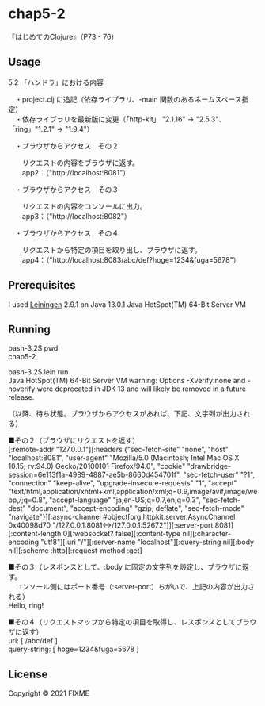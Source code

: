 # chap5-2

『はじめてのClojure』（P73 - 76）

## Usage

5.2 「ハンドラ」における内容<br>

　・project.clj に追記（依存ライブラリ、-main 関数のあるネームスペース指定）<br>
　・依存ライブラリを最新版に変更（「http-kit」 "2.1.16" -> "2.5.3"、「ring」"1.2.1" -> "1.9.4"）<br>

　・ブラウザからアクセス　その２<br>

　　リクエストの内容をブラウザに返す。<br>
　　app2：（"http://localhost:8081"）<br>

　・ブラウザからアクセス　その３<br>

　　リクエストの内容をコンソールに出力。<br>
 　　app3：（"http://localhost:8082"）<br>

　・ブラウザからアクセス　その４<br>

　　リクエストから特定の項目を取り出し、ブラウザに返す。<br>
 　　app4：（"http://localhost:8083/abc/def?hoge=1234&fuga=5678"）<br>


## Prerequisites

I used [Leiningen][1] 2.9.1 on Java 13.0.1 Java HotSpot(TM) 64-Bit Server VM<br>

[1]: https://github.com/technomancy/leiningen<br>


## Running

bash-3.2$ pwd<br>
chap5-2<br>

bash-3.2$ lein run<br>
Java HotSpot(TM) 64-Bit Server VM warning: Options -Xverify:none and -noverify were deprecated in JDK 13 and will likely be removed in a future release.<br>

（以降、待ち状態。ブラウザからアクセスがあれば、下記、文字列が出力される）<br>

■その２（ブラウザにリクエストを返す）<br>
[:remote-addr "127.0.0.1"][:headers {"sec-fetch-site" "none", "host" "localhost:8081", "user-agent" "Mozilla/5.0 (Macintosh; Intel Mac OS X 10.15; rv:94.0) Gecko/20100101 Firefox/94.0", "cookie" "drawbridge-session=6e113f1a-4989-4887-ae5b-8660d454701f", "sec-fetch-user" "?1", "connection" "keep-alive", "upgrade-insecure-requests" "1", "accept" "text/html,application/xhtml+xml,application/xml;q=0.9,image/avif,image/webp,*/*;q=0.8", "accept-language" "ja,en-US;q=0.7,en;q=0.3", "sec-fetch-dest" "document", "accept-encoding" "gzip, deflate", "sec-fetch-mode" "navigate"}][:async-channel #object[org.httpkit.server.AsyncChannel 0x40098d70 "/127.0.0.1:8081<->/127.0.0.1:52672"]][:server-port 8081][:content-length 0][:websocket? false][:content-type nil][:character-encoding "utf8"][:uri "/"][:server-name "localhost"][:query-string nil][:body nil][:scheme :http][:request-method :get]<br>


■その３（レスポンスとして、:body に固定の文字列を設定し、ブラウザに返す。<br>
　コンソール側にはポート番号（:server-port）ちがいで、上記の内容が出力される）<br>
Hello, ring!<br>

■その４（リクエストマップから特定の項目を取得し、レスポンスとしてブラウザに返す）<br>
uri: [ /abc/def ]<br>
query-string: [ hoge=1234&fuga=5678 ] <br>


## License

Copyright © 2021 FIXME
